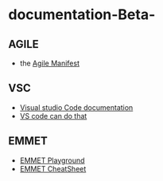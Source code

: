 # documentation-Beta-
## AGILE 
* the [Agile Manifest](https://www.agilealliance.org/agile101/the-agile-manifesto/)
## VSC
* [Visual studio Code documentation](https://code.visualstudio.com/docs)
* [VS code can do that](https://vscodecandothat.com/)
## EMMET
* [EMMET Playground](https://jsfiddle.net/)
* [EMMET CheatSheet](https://docs.emmet.io/cheat-sheet/)

